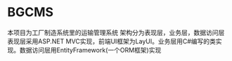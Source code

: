 # BGCMS
本项目为工厂制造系统里的运输管理系统
架构分为表现层，业务层，数据访问层
表现层采用ASP.NET MVC实现，前端UI框架为LayUI。业务层用C#编写的类实现。数据访问层用EntityFramework(一个ORM框架)实现
